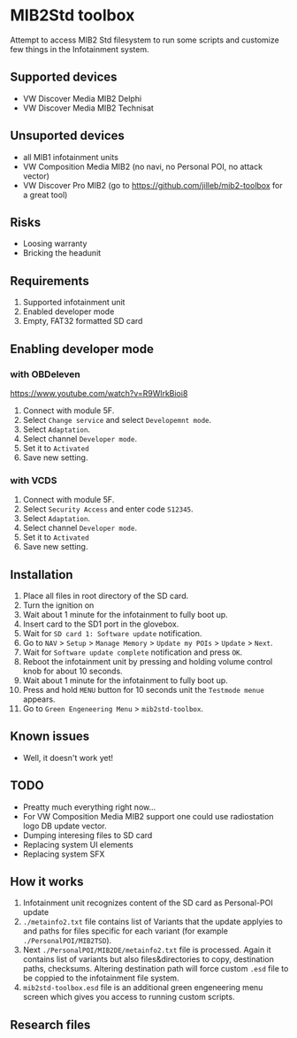 # MIB2Std toolbox
Attempt to access MIB2 Std filesystem to run some scripts and customize few things in the Infotainment system.

## Supported devices
* VW Discover Media MIB2 Delphi
* VW Discover Media MIB2 Technisat

## Unsuported devices
* all MIB1 infotainment units
* VW Composition Media MIB2 (no navi, no Personal POI, no attack vector)
* VW Discover Pro MIB2 (go to https://github.com/jilleb/mib2-toolbox for a great tool)

## Risks
* Loosing warranty
* Bricking the headunit

## Requirements
1. Supported infotainment unit
1. Enabled developer mode
1. Empty, FAT32 formatted SD card 

## Enabling developer mode
### with OBDeleven
https://www.youtube.com/watch?v=R9WlrkBioi8
1. Connect with module 5F.
1. Select `Change service` and select `Developemnt mode`.
1. Select `Adaptation`.
1. Select channel `Developer mode`.
1. Set it to `Activated`
1. Save new setting.

### with VCDS
1. Connect with module 5F.
1. Select `Security Access` and enter code `S12345`.
1. Select `Adaptation`.
1. Select channel `Developer mode`.
1. Set it to `Activated`
1. Save new setting.

## Installation
1. Place all files in root directory of the SD card.
1. Turn the ignition on
1. Wait about 1 minute for the infotainment to fully boot up.
1. Insert card to the SD1 port in the glovebox.
1. Wait for `SD card 1: Software update` notification.
1. Go to `NAV` > `Setup` > `Manage Memory` > `Update my POIs` > `Update` > `Next`.
1. Wait for `Software update complete` notification and press `OK`.
1. Reboot the infotainment unit by pressing and holding volume control knob for about 10 seconds.
1. Wait about 1 minute for the infotainment to fully boot up.
1. Press and hold `MENU` button for 10 seconds unit the `Testmode menue` appears.
1. Go to `Green Engeneering Menu` > `mib2std-toolbox`.

## Known issues
* Well, it doesn't work yet!

## TODO
* Preatty much everything right now...
* For VW Composition Media MIB2 support one could use radiostation logo DB update vector.
* Dumping interesing files to SD card
* Replacing system UI elements
* Replacing system SFX

## How it works
1. Infotainment unit recognizes content of the SD card as Personal-POI update
1. `./metainfo2.txt` file contains list of Variants that the update applyies to and paths for files specific for each variant (for example `./PersonalPOI/MIB2TSD`).
1. Next `./PersonalPOI/MIB2DE/metainfo2.txt` file is processed. Again it contains list of variants but also files&directories to copy, destination paths, checksums. Altering destination path will force custom `.esd` file to be coppied to the infotainment file system.
1. `mib2std-toolbox.esd` file is an additional green engeneering menu screen which gives you access to running custom scripts.

## Research files
